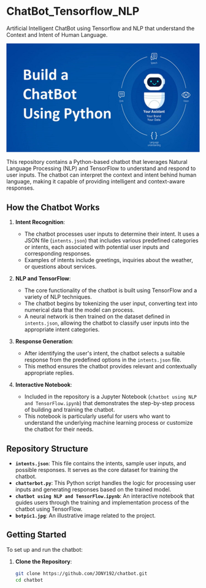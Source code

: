 # ChatBot_Tensorflow_NLP
Artificial Intelligent ChatBot using Tensorflow and NLP that understand the Context and Intent of Human Language.

![Screenshot](botpic1.jpg)



This repository contains a Python-based chatbot that leverages Natural Language Processing (NLP) and TensorFlow to understand and respond to user inputs. The chatbot can interpret the context and intent behind human language, making it capable of providing intelligent and context-aware responses.

## How the Chatbot Works

1. **Intent Recognition**:
   - The chatbot processes user inputs to determine their intent. It uses a JSON file (`intents.json`) that includes various predefined categories or intents, each associated with potential user inputs and corresponding responses.
   - Examples of intents include greetings, inquiries about the weather, or questions about services.

2. **NLP and TensorFlow**:
   - The core functionality of the chatbot is built using TensorFlow and a variety of NLP techniques.
   - The chatbot begins by tokenizing the user input, converting text into numerical data that the model can process.
   - A neural network is then trained on the dataset defined in `intents.json`, allowing the chatbot to classify user inputs into the appropriate intent categories.

3. **Response Generation**:
   - After identifying the user's intent, the chatbot selects a suitable response from the predefined options in the `intents.json` file.
   - This method ensures the chatbot provides relevant and contextually appropriate replies.

4. **Interactive Notebook**:
   - Included in the repository is a Jupyter Notebook (`chatbot using NLP and TensorFlow.ipynb`) that demonstrates the step-by-step process of building and training the chatbot.
   - This notebook is particularly useful for users who want to understand the underlying machine learning process or customize the chatbot for their needs.

## Repository Structure

- **`intents.json`**: This file contains the intents, sample user inputs, and possible responses. It serves as the core dataset for training the chatbot.
- **`chatterbot.py`**: This Python script handles the logic for processing user inputs and generating responses based on the trained model.
- **`chatbot using NLP and TensorFlow.ipynb`**: An interactive notebook that guides users through the training and implementation process of the chatbot using TensorFlow.
- **`botpic1.jpg`**: An illustrative image related to the project.

## Getting Started

To set up and run the chatbot:

1. **Clone the Repository**:
   ```bash
   git clone https://github.com/JONY192/chatbot.git
   cd chatbot

